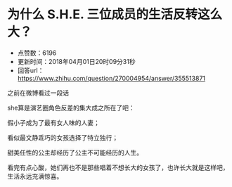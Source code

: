 # 为什么 S.H.E. 三位成员的生活反转这么大？
- 点赞数：6196
- 更新时间：2018年04月01日20时09分31秒
- 回答url：https://www.zhihu.com/question/270004954/answer/355513871
<body>
 <p data-pid="UFXhTa7_">之前在微博看过一段话</p>
 <p data-pid="m8svDN9d">she算是演艺圈角色反差的集大成之所在了吧：</p>
 <p data-pid="_ePSGfQq">假小子成为了最有女人味的人妻；</p>
 <p data-pid="VjcR8n3y">看似最文静乖巧的女孩选择了特立独行；</p>
 <p data-pid="Kfuvt8x5">甜美任性的公主却经历了公主不可能经历的人生。</p>
 <p data-pid="fUlmEx0d">看完有点心酸，她们再也不是那些唱着不想长大的女孩了，也许长大就是这样吧，生活永远充满惊喜。</p>
</body>